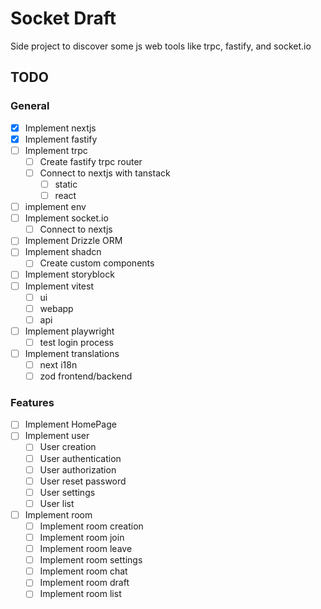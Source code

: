 # Socket Draft

Side project to discover some js web tools like trpc, fastify, and socket.io

## TODO

### General

- [x] Implement nextjs
- [x] Implement fastify
- [ ] Implement trpc
  - [ ] Create fastify trpc router
  - [ ] Connect to nextjs with tanstack
    - [ ] static
    - [ ] react
- [ ] implement env
- [ ] Implement socket.io
  - [ ] Connect to nextjs
- [ ] Implement Drizzle ORM
- [ ] Implement shadcn
  - [ ] Create custom components
- [ ] Implement storyblock
- [ ] Implement vitest
  - [ ] ui
  - [ ] webapp
  - [ ] api
- [ ] Implement playwright
  - [ ] test login process
- [ ] Implement translations
  - [ ] next i18n
  - [ ] zod frontend/backend

### Features

- [ ] Implement HomePage
- [ ] Implement user
  - [ ] User creation
  - [ ] User authentication
  - [ ] User authorization
  - [ ] User reset password
  - [ ] User settings
  - [ ] User list
- [ ] Implement room
  - [ ] Implement room creation
  - [ ] Implement room join
  - [ ] Implement room leave
  - [ ] Implement room settings
  - [ ] Implement room chat
  - [ ] Implement room draft
  - [ ] Implement room list
